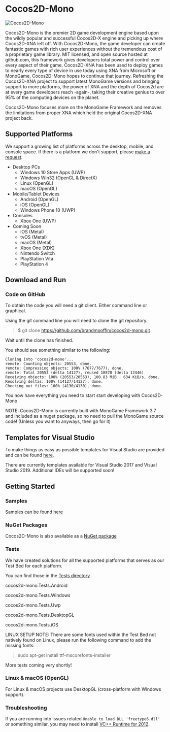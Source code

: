 # Cocos2D-Mono
![Cocos2D-Mono](https://raw.githubusercontent.com/brandmooffin/cocos2d-mono/master/Logos/logo-full-200.png)

Cocos2D-Mono is the premier 2D game development engine based upon the wildly popular and successful Cocos2D-X engine and picking up where Cocos2D-XNA left off. With Cocos2D-Mono, the game developer can create fantastic games with rich user experiences without the tremendous cost of a proprietary game library. MIT licensed, and open source hosted at github.com, this framework gives developers total power and control over every aspect of their game. Cocos2D-XNA has been used to deploy games to nearly every type of device in use today using XNA from Microsoft or MonoGame, Cocos2D-Mono hopes to continue that journey. Refreshing the Cocos2D-XNA project to support latest MonoGame versions and bringing support to more platforms, the power of XNA and the depth of Cocos2d are at every game developers reach -again-, taking their creative genius to over 95% of the computing devices on the planet.

Cocos2D-Mono focuses more on the MonoGame Framework and removes the limitations from proper XNA which held the original Cocos2D-XNA project back.

## Supported Platforms

We support a growing list of platforms across the desktop, mobile, and console space.  If there is a platform we don't support, please [make a request](https://github.com/brandmooffin/cocos2d-mono/issues).

 * Desktop PCs
   * Windows 10 Store Apps (UWP)
   * Windows Win32 (OpenGL & DirectX)
   * Linux (OpenGL)
   * macOS (OpenGL)
 * Mobile/Tablet Devices
   * Android (OpenGL)
   * iOS (OpenGL)
   * Windows Phone 10 (UWP)
 * Consoles 
   * Xbox One (UWP)
 * Coming Soon
   * iOS (Metal)
   * tvOS (Metal)
   * macOS (Metal)
   * Xbox One (XDK)
   * Nintendo Switch
   * PlayStation Vita
   * PlayStation 4
   

Download and Run
----------------

### Code on GitHub

To obtain the code you will need a git client.  Either command line or graphical.

Using the git command line you will need to clone the git repository.

> $ git clone https://github.com/brandmooffin/cocos2d-mono.git

Wait until the clone has finished.

You should see something similar to the following:

	Cloning into 'cocos2d-mono'...
	remote: Counting objects: 20553, done.
	remote: Compressing objects: 100% (7677/7677), done.
	remote: Total 20553 (delta 14127), reused 18870 (delta 12446)
	Receiving objects: 100% (20553/20553), 100.83 MiB | 634 KiB/s, done.
	Resolving deltas: 100% (14127/14127), done.
	Checking out files: 100% (4130/4130), done.

You now have everything you need to start start developing with Cocos2D-Mono

NOTE: Cocos2D-Mono is currently built with MonoGame Framework 3.7 and included as a nuget package, so no need to pull the MonoGame source code! (Unless you want to anyways, then go for it)

Templates for Visual Studio
---------------------------

To make things as easy as possible templates for Visual Studio are provided and can be found [here](https://github.com/brandmooffin/cocos2d-mono/tree/master/ProjectTemplates).

There are currently templates available for Visual Studio 2017 and Visual Studio 2019. Additional IDEs will be supported soon!


Getting Started
---------------

### Samples

Samples can be found [here](https://github.com/brandmooffin/cocos2d-mono/tree/master/Samples)

### NuGet Packages

Cocos2D-Mono is also available as a [NuGet package](https://www.nuget.org/packages?q=cocos2d-mono)

### Tests

We have created solutions for all the supported platforms that serves as our Test Bed for each platform.

You can find those in the [Tests directory](https://github.com/brandmooffin/cocos2d-mono/tree/master/Tests "Tests")

  cocos2d-mono.Tests.Android
  
  cocos2d-mono.Tests.Windows

  cocos2d-mono.Tests.Uwp

  cocos2d-mono.Tests.DesktopGL
  
  cocos2d-mono.Tests.iOS

LINUX SETUP NOTE: There are some fonts used within the Test Bed not natively found on Linux, please run the following command to add the missing fonts:

 > sudo apt-get install ttf-mscorefonts-installer

More tests coming very shortly!

### Linux & macOS (OpenGL)

For Linux & macOS projects use DesktopGL (cross-platform with Windows support).

### Troubleshooting
If you are running into issues related `Unable to load DLL 'freetype6.dll'` or something similar, you may need to install [VC++ Runtime for 2012](https://www.microsoft.com/en-us/download/details.aspx?id=30679).

